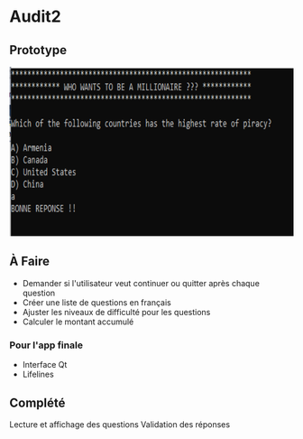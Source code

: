 # Audit2
## Prototype

<img src="readme_res/screenshot.png" alt="Who wants to be a millionaire" height="300" />

## À Faire
- Demander si l'utilisateur veut continuer ou quitter après chaque question
- Créer une liste de questions en français
- Ajuster les niveaux de difficulté pour les questions
- Calculer le montant accumulé

### Pour l'app finale
- Interface Qt
- Lifelines

## Complété
Lecture et affichage des questions
Validation des réponses
